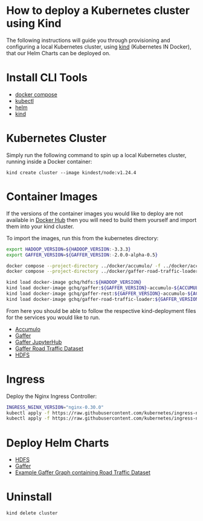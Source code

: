 How to deploy a Kubernetes cluster using Kind
=============================================
The following instructions will guide you through provisioning and configuring a local Kubernetes cluster, using [kind](https://kind.sigs.k8s.io/) (Kubernetes IN Docker), that our Helm Charts can be deployed on.

# Install CLI Tools
* [docker compose](https://github.com/docker/compose/releases/latest)
* [kubectl](https://kubernetes.io/docs/tasks/tools/install-kubectl/)
* [helm](https://github.com/helm/helm/releases)
* [kind](https://kind.sigs.k8s.io/docs/user/quick-start/)


# Kubernetes Cluster
Simply run the following command to spin up a local Kubernetes cluster, running inside a Docker container:
```
kind create cluster --image kindest/node:v1.24.4
```


# Container Images
If the versions of the container images you would like to deploy are not available in [Docker Hub](https://hub.docker.com/u/gchq) then you will need to build them yourself and import them into your kind cluster. 

To import the images, run this from the kubernetes directory:

```bash
export HADOOP_VERSION=${HADOOP_VERSION:-3.3.3}
export GAFFER_VERSION=${GAFFER_VERSION:-2.0.0-alpha-0.5}

docker compose --project-directory ../docker/accumulo/ -f ../docker/accumulo/docker-compose.yaml build
docker compose --project-directory ../docker/gaffer-road-traffic-loader/ -f ../docker/gaffer-road-traffic-loader/docker-compose.yaml build

kind load docker-image gchq/hdfs:${HADOOP_VERSION}
kind load docker-image gchq/gaffer:${GAFFER_VERSION}-accumulo-${ACCUMULO_VERSION}
kind load docker-image gchq/gaffer-rest:${GAFFER_VERSION}-accumulo-${ACCUMULO_VERSION}
kind load docker-image gchq/gaffer-road-traffic-loader:${GAFFER_VERSION}
```

From here you should be able to follow the respective kind-deployment files for the services you would like to run.

* [Accumulo](kubernetes/accumulo/)
* [Gaffer](kubernetes/gaffer/docs/kind-deployment.md)
* [Gaffer JupyterHub](kubernetes/gaffer-jhub/docs/kind-deployment.md)
* [Gaffer Road Traffic Dataset](kubernetes/gaffer-road-traffic/docs/kind-deployment.md)
* [HDFS](kubernetes/hdfs/docs/kind-deployment.md)


# Ingress
Deploy the Nginx Ingress Controller:
```bash
INGRESS_NGINX_VERSION="nginx-0.30.0"
kubectl apply -f https://raw.githubusercontent.com/kubernetes/ingress-nginx/${INGRESS_NGINX_VERSION}/deploy/static/mandatory.yaml
kubectl apply -f https://raw.githubusercontent.com/kubernetes/ingress-nginx/${INGRESS_NGINX_VERSION}/deploy/static/provider/baremetal/service-nodeport.yaml
```

# Deploy Helm Charts
* [HDFS](../hdfs/docs/kind-deployment.md)
* [Gaffer](../gaffer/docs/kind-deployment.md)
* [Example Gaffer Graph containing Road Traffic Dataset](../gaffer-road-traffic/docs/kind-deployment.md)


# Uninstall
```
kind delete cluster
```
